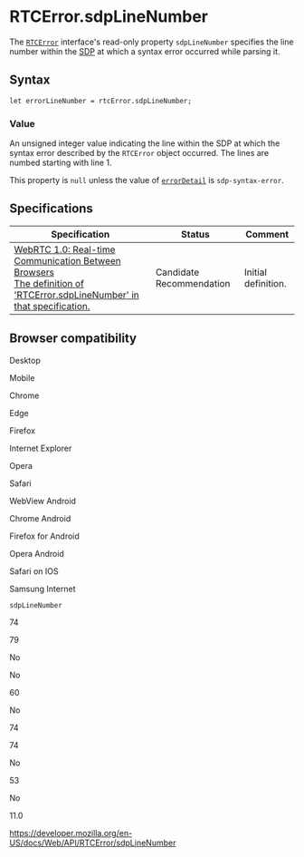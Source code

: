 # RTCError.sdpLineNumber

The [`RTCError`](../rtcerror) interface's read-only property `sdpLineNumber` specifies the line number within the [SDP](https://developer.mozilla.org/en-US/docs/Glossary/SDP) at which a syntax error occurred while parsing it.

## Syntax

    let errorLineNumber = rtcError.sdpLineNumber;

### Value

An unsigned integer value indicating the line within the SDP at which the syntax error described by the `RTCError` object occurred. The lines are numbed starting with line 1.

This property is `null` unless the value of [`errorDetail`](errordetail) is `sdp-syntax-error`.

## Specifications

<table><thead><tr class="header"><th>Specification</th><th>Status</th><th>Comment</th></tr></thead><tbody><tr class="odd"><td><a href="https://w3c.github.io/webrtc-pc/#dom-rtcerror-sdplinenumber">WebRTC 1.0: Real-time Communication Between Browsers<br />
<span class="small">The definition of 'RTCError.sdpLineNumber' in that specification.</span></a></td><td><span class="spec-cr">Candidate Recommendation</span></td><td>Initial definition.</td></tr></tbody></table>

## Browser compatibility

Desktop

Mobile

Chrome

Edge

Firefox

Internet Explorer

Opera

Safari

WebView Android

Chrome Android

Firefox for Android

Opera Android

Safari on IOS

Samsung Internet

`sdpLineNumber`

74

79

No

No

60

No

74

74

No

53

No

11.0

<a href="https://developer.mozilla.org/en-US/docs/Web/API/RTCError/sdpLineNumber" class="_attribution-link">https://developer.mozilla.org/en-US/docs/Web/API/RTCError/sdpLineNumber</a>
